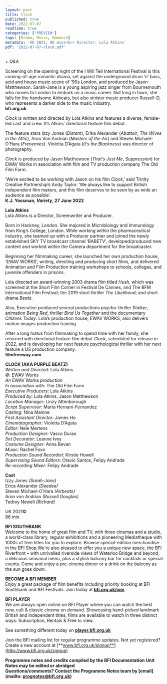```yaml
---
layout: post
title: Clock
published: true
date: 2022-07-07
readtime: true
categories: ['PREVIEW']
tags: [Drama, Music, Romance]
metadata: 'UK 2021, 86 mins<br> Director: Lola Atkins'
pdf: '2022-07-07-clock.pdf'
---
```


_+ Q&A_

Screening on the opening night of the I Will Tell International Festival is this coming-of-age romantic drama, set against the underground drum ‘n’ bass, acid and house music scene of ’90s London, and produced by Jason Matthewson. Sarah-Jane is a young aspiring jazz singer from Bournemouth who moves to London to embark on a music career. Not long in town, she falls for the handsome Airbeats, but also sinister music producer Russell-D, who represents a darker side to the music industry.  
**bfi.org.uk**

_Clock_ is written and directed by Lola Atkins and features a diverse, female-led cast and crew. It’s Atkins’ directorial feature film debut.

The feature stars Izzy Jones (_Distant_), Erika Alexander (_Abattoir_, _The Wives in the Attic_), Aron Von Andrian (_Masters of the Air_) and Steven Michael-O’Hara (_Frenemies_). Violetta D’Agata (_It’s the Blackness_) was director of photography.

_Clock_ is produced by Jason Matthewson (_That’s Just Me_, _Suppression_) for EWAV Works in association with film and TV production company The Old Film Farm.

‘We’re excited to be working with Jason on his film _Clock_,’ said Trinity Creative Partnership’s Andy Taylor. ‘We always like to support British independent film makers, and this film deserves to be seen by as wide an audience as possible’.  
**K.J. Yossman, _Variety_, 27 June 2022**  

**Lola Atkins**  
Lola Atkins is a Director, Screenwriter and Producer.

Born in Hackney, London. She majored in Microbiology and Immunology from King’s College, London. While working within the pharmaceutical industry, she teamed up with a Producer partner and joined the newly established SKY TV broadcast channel ‘BABETV’, developed/produced new content and worked within the Camera department for the broadcaster.

Beginning her filmmaking career, she launched her own production house, ‘EWAV WORKS’, writing, directing and producing short films, and delivered Animation and Film Production training workshops to schools, colleges, and juvenile offenders in prisons.

Lola directed an award-winning 2003 drama film titled _Hush_, which was screened at the Short Film Corner in Festival De Cannes, and The BFM International Film Festival; the 2019 short thriller _The Likelihood_; and short drama _Beats_.

Also, Executive produced several productions psycho-thriller _Stalker_, animation _Being Red_, thriller _Bind Us Together_ and the documentary _Citizens Today_. Lola’s production house, EWAV WORKS, also delivers motion images production training.

After a long hiatus from filmmaking to spend time with her family, she returned with directorial feature film debut _Clock_, scheduled for release in 2022, and is developing her next feature psychological thriller with her next feature a US production company.  
**filmfreeway.com**

**CLOCK (AKA PURPLE BEATZ)**    
_Written and Directed:_ Lola Atkins  
_©:_ EWAV Works  
_An_ EWAV Works _production_  
_In association with:_ The Old Film Farm  
_Executive Producers:_ Lola Atkins  
_Produced by:_ Lola Atkins, Jason Matthewson  
_Location Manager:_ Linzy Attenborough  
_Script Supervisor:_ Marta Hernani-Fernandez  
_Casting:_ Nina Malone  
_First Assistant Director:_ James Ho  
_Cinematographer:_ Violetta D’Agata  
_Editor:_ Nele Mertens  
_Production Designer:_ Vasco Durao  
_Set Decorator:_ Leanne Ivey  
_Costume Designer:_ Anna Bevan  
_Music:_ Rachel Foxx  
_Production Sound Recordist:_ Kirstie Howell  
_Supervising Sound Editors:_ Otavio Santos, Felipy Andrade  
_Re-recording Mixer:_ Felipy Andrade  

**Cast**  
Izzy Jones _(Sarah-Jane)_  
Erica Alexander _(Deedee)_  
Steven Michael-O’Hara _(Airbeats)_  
Aron von Andrian _(Russell Douglas)_  
Tedroy Newell _(Richard)_  

UK 2021©  
86 min  

**BFI SOUTHBANK**  
Welcome to the home of great film and TV, with three cinemas and a studio, a world-class library, regular exhibitions and a pioneering Mediatheque with 1000s of free titles for you to explore. Browse special-edition merchandise in the BFI Shop.We&#39;re also pleased to offer you a unique new space, the BFI Riverfront – with unrivalled riverside views of Waterloo Bridge and beyond, a delicious seasonal menu, plus a stylish balcony bar for cocktails or special events. Come and enjoy a pre-cinema dinner or a drink on the balcony as the sun goes down.  

**BECOME A BFI MEMBER**  
Enjoy a great package of film benefits including priority booking at BFI Southbank and BFI Festivals. Join today at [**bfi.org.uk/join**](http://www.bfi.org.uk/join)  

**BFI PLAYER**  
 We are always open online on BFI Player where you can watch the best new, cult &amp; classic cinema on demand. Showcasing hand-picked landmark British and independent titles, films are available to watch in three distinct ways: Subscription, Rentals &amp; Free to view.  

See something different today on [**player.bfi.org.uk**](https://player.bfi.org.uk)  

Join the BFI mailing list for regular programme updates. Not yet registered? Create a new account at [**www.bfi.org.uk/signup**](http://www.bfi.org.uk/signup)

**Programme notes and credits compiled by the BFI Documentation Unit  
Notes may be edited or abridged  
Questions/comments? Contact the Programme Notes team by [email](mailto: prognotes@bfi.org.uk)**

